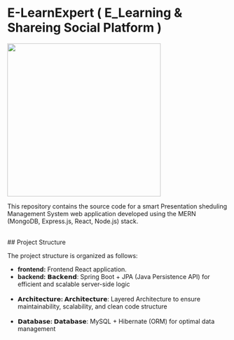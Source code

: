 # E-LearnExpert  ( E_Learning & Shareing Social Platform )

<p><img  src="https://skillicons.dev/icons?i=mysql,express,react,nodejs,mui,vscode,github"  width=350></a></p>

This repository contains the source code for a smart Presentation sheduling Management System web application developed using the MERN (MongoDB, Express.js, React, Node.js) stack.

<br>
## Project Structure

The project structure is organized as follows:

- <b>frontend:</b> Frontend React application.
- <b>backend:</b> 𝗕𝗮𝗰𝗸𝗲𝗻𝗱: Spring Boot + JPA (Java Persistence API) for efficient and scalable server-side logic<br><br>
- <b>𝗔𝗿𝗰𝗵𝗶𝘁𝗲𝗰𝘁𝘂𝗿𝗲: </b>  𝗔𝗿𝗰𝗵𝗶𝘁𝗲𝗰𝘁𝘂𝗿𝗲: Layered Architecture to ensure maintainability, scalability, and clean code structure<br><br>
- <b>𝗗𝗮𝘁𝗮𝗯𝗮𝘀𝗲: </b>𝗗𝗮𝘁𝗮𝗯𝗮𝘀𝗲: MySQL + Hibernate (ORM) for optimal data management<br><br>


